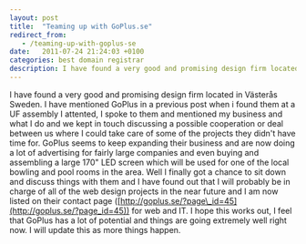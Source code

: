 ```yaml
---
layout: post
title:  "Teaming up with GoPlus.se"
redirect_from:
   - /teaming-up-with-goplus-se
date:   2011-07-24 21:24:03 +0100
categories: best domain registrar
description: I have found a very good and promising design firm located in Västerås Sweden. I have mentioned GoPlus in a previous post when i found them at a UF assembly I attented, I spoke to them and mentioned
---
```


I have found a very good and promising design firm located in Västerås Sweden. I have mentioned GoPlus in a previous post when i found them at a UF assembly I attented, I spoke to them and mentioned my business and what I do and we kept in touch discussing a possible cooperation or deal between us where I could take care of some of the projects they didn't have time for. GoPlus seems to keep expanding their business and are now doing a lot of advertising for fairly large companies and even buying and assembling a large 170" LED screen which will be used for one of the local bowling and pool rooms in the area. Well I finally got a chance to sit down and discuss things with them and I have found out that I will probably be in charge of all of the web design projects in the near future and I am now listed on their contact page ([http://goplus.se/?page\_id=45](http://goplus.se/?page_id=45)) for web and IT. I hope this works out, I feel that GoPlus has a lot of potential and things are going extremely well right now. I will update this as more things happen.